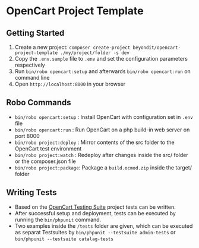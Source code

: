 # OpenCart Project Template

## Getting Started

 1. Create a new project: `composer create-project beyondit/opencart-project-template ./my/project/folder -s dev`
 2. Copy the `.env.sample` file to `.env` and set the configuration parameters respectively
 3. Run `bin/robo opencart:setup` and afterwards `bin/robo opencart:run` on command line
 4. Open `http://localhost:8000` in your browser

## Robo Commands

 * `bin/robo opencart:setup` : Install OpenCart with configuration set in `.env` file
 * `bin/robo opencart:run`   : Run OpenCart on a php build-in web server on port 8000
 * `bin/robo project:deploy` : Mirror contents of the src folder to the OpenCart test environment
 * `bin/robo project:watch`  : Redeploy after changes inside the src/ folder or the composer.json file
 * `bin/robo project:package`: Package a `build.ocmod.zip` inside the target/ folder
 
## Writing Tests
 
 * Based on the [OpenCart Testing Suite](https://github.com/beyondit/opencart-test-suite) project tests can be written.
 * After successful setup and deployment, tests can be executed by running the `bin/phpunit` command.
 * Two examples inside the `/tests` folder are given, which can be executed as separat Testsuites by `bin/phpunit --testsuite admin-tests` or `bin/phpunit --testsuite catalag-tests`




